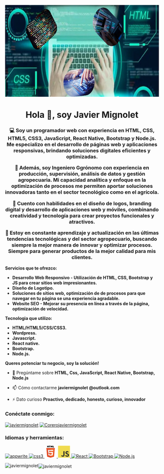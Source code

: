 <img src="https://github.com/JavierMignolet/JavierMignolet/blob/main/portada.png" target="blank" alt="portada" width="800px" aling="center" height="300" />
<h1 align="center">Hola 👋, soy Javier Mignolet</h1>
<h3 align="center">💻 Soy un programador web con experiencia en HTML, CSS, HTML5, CSS3, JavaScript, React Native, Bootstrap y Node.js. Me especializo en el desarrollo de páginas web y aplicaciones responsivas, brindando soluciones digitales eficientes y optimizadas.

🌾 Además, soy Ingeniero Ggrónomo con experiencia en producción, supervisión, análisis de datos y gestión agropecuaria. Mi capacidad analítica y enfoque en la optimización de procesos me permiten aportar soluciones innovadoras tanto en el sector tecnológico como en el agrícola.

🎨 Cuento con habilidades en el diseño de logos, branding digital y desarrollo de aplicaciones web y móviles, combinando creatividad y tecnología para crear proyectos funcionales y atractivos.

🚀 Estoy en constante aprendizaje y actualización en las últimas tendencias tecnológicas y del sector agropecuario, buscando siempre la mejor manera de innovar y optimizar procesos. Siempre para generar productos de la mejor calidad para mis clientes.</h3>
<strong>Servicios que te ofrezco:
<ul>
<li>Desarrollo Web Responsivo - Utilización de HTML, CSS, Bootstrap y JS para crear sitios web impresionantes.</li>
<li>Diseño de Logotipo.</li>
<li>Soluciones de sitios web, optimización de de procesos para que navegar en tu página se una experiencia agradable.</li>
<li>Website SEO - Mejorar su presencia en línea a través de la página, optimización de velocidad.</li>
</ul>
Tecnologia que utilizo:
<ul text-aling="left"><li>HTML/HTML5/CSS/CSS3.</li>
<li>Wordpress.</li>
  <li>Javascript.</li>
  <li>React native.</li>
  <li>Bootstrap.</li>
  <li>Node.js.</li>

</ul>
Queres potenciar tu negocio, soy la solución! </strong>

- 💬 Pregúntame sobre **HTML, Css, JavaScript, React Native, Bootstrap, Node.js**

- 📫 Cómo contactarme **javiermignolet @outlook.com**

- ⚡ Dato curioso **Proactivo, dedicado, honesto, curioso, innovador**

<h3 align="left">Conéctate conmigo:</h3>
<p align="left">
<a href="https: //linkedin.com/es/javiermignolet" target="blank"><img align="center" src="https://raw.githubusercontent.com/rahuldkjain/github-profile-readme-generator/master/src/images/icons/Social/linked-in-alt.svg" alt="javiermignolet" height="30 " width="40" /></a>
  <a href="mailto:javiermignolet@outlook.com" target="blank"><img align="center" src="https://cdn.iconscout.com/icon/free/png-512/free-microsoft-outlook-4-722718.png?f=webp&w=256" alt="Corerojaviermignolet" height="40 " width="40" /></a>
</p>

<h3 align="left">Idiomas y herramientas:</h3>
<p align="left"> <a href="https://appwrite .io" target="_blank" rel="noreferrer"> <img src="https://www.vectorlogo.zone/logos/appwriteio/appwriteio-icon.svg" alt="appwrite" with="40px" height ="40px"/> </a> <a href="https://www.w3schools.com/cs/" target="_blank" rel="noreferrer"> <a href="https://www.w3schools.com/css/" target="_blank" rel="noreferrer"> <img src="https://images.icon-icons.com/2107/PNG/512/file_type_css_icon_130661.png" alt="css3" with="40px" height="40px"/> </a> <a href="https://www.w3.org/html/ " target="_blank" rel="noreferrer"> <img src="https://raw.githubusercontent.com/devicons/devicon/master/icons/html5/html5-original-wordmark.svg" alt="html5" width="40" height="40"/> </a> <a href="https://developer.mozilla.org/es-ES/docs/Web/JavaScript" target="_blank" rel="noreferrer"> <img src="https://raw.githubusercontent.com/devicons/devicon/master/icons/javascript/javascript-original.svg" alt="javascript" width="40" height="40"/> </a>
<a href="https://iconscout.com/es/icon/reaccionar-js-5379349_4492471" target="_blank" rel="noreferrer"> <img src="https://cdn.iconscout.com/icon/premium/png-512-thumb/reaccionar-js-5379349-4492471.png?f=webp&w=256" alt="React" width="40" height="40"/> </a>
<a href="https://cdn.iconscout.com/icon/premium/png-512-thumb/arranque-9305875-7694074.png?f=webp&w=256" target="_blank" rel="noreferrer"> <img src="https://cdn.iconscout.com/icon/premium/png-512-thumb/arranque-9305875-7694074.png?f=webp&w=256" alt="Bootstrap" width="40" height="40"/> </a> 
<a href="https://cdn.iconscout.com/icon/free/png-512/free-nodejs-1-226034.png?f=webp&w=256" target="_blank" rel="noreferrer"> <img src="https://cdn.iconscout.com/icon/free/png-512/free-nodejs-1-226034.png?f=webp&w=256" alt="Node.js" width="40" height="40"/> </a></p>



<p><img align="left" src="https://github-readme-stats.vercel.app/api/top-langs?username=javiermignolet&show_icons=true&locale=es&layout=compact" alt="javiermignolet" /></p>

<p> <img align="center" src="https://github-readme-stats.vercel.app/api?username=javiermignolet&show_icons=true&locale=es" alt="javiermignolet" /></p>

